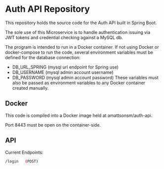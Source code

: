 # Auth API Repository

This repository holds the source code for the Auth API built in Spring Boot.

The sole use of this Microservice is to handle authentication issuing via JWT tokens and credential checking against a MySQL db.

The program is intended to run in a Docker container. If not using Docker or docker-compose to run the code, several environment variables must be defined for the database connection:
* DB_URL_SPRING (mysql url endpoint for Spring use)
* DB_USERNAME (mysql admin account username)
* DB_PASSWORD (mysql admin account password)
These variables must also be passed as environment variables to any Docker container created manually.

## Docker

This code is compiled into a Docker image held at amattsonsm/auth-api.

Port 8443 must be open on the container-side.

## API

Current Endpoints:
```sh
/login   (POST)
```
